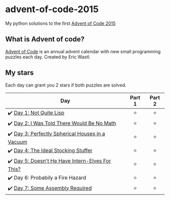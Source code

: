 # advent-of-code-2015
My python solutions to the first [Advent of Code 2015](https://adventofcode.com/2015)

## What is Advent of code?
[Advent of Code](https://adventofcode.com/) is an annual advent calendar with new small programming puzzles each day. Created by Eric Wastl.

## My stars
Each day can grant you 2 stars if both puzzles are solved. 

| Day | Part 1 | Part 2 |
|---|:----:|:---:|
|✔️ [Day 1: Not Quite Lisp](01) | ⭐️ | ⭐️ |
|✔️ [Day 2: I Was Told There Would Be No Math](02) | ⭐️ | ⭐️ |
|✔️ [Day 3: Perfectly Spherical Houses in a Vacuum](03) | ⭐️ | ⭐️ |
|✔️ [Day 4: The Ideal Stocking Stuffer](04) | ⭐️ | ⭐️ |
|✔️ [Day 5: Doesn't He Have Intern-Elves For This?](05) | ⭐️ | ⭐️ |
|✔️ Day 6: Probabily a Fire Hazard | ⭐️ | ⭐️ |
|✔️ [Day 7: Some Assembly Required](07) | ⭐️ | ⭐️ |

